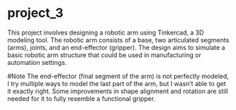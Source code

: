 # project_3

This project involves designing a robotic arm using Tinkercad, a 3D modeling tool. The robotic arm consists of a base, two articulated segments (arms), joints, and an end-effector (gripper). The design aims to simulate a basic robotic arm structure that could be used in manufacturing or automation settings.

#Note
The end-effector (final segment of the arm) is not perfectly modeled, I try multiple ways to model the last part of the arm, but I wasn’t able to get it exactly right. Some improvements in shape alignment and rotation are still needed for it to fully resemble a functional gripper.
